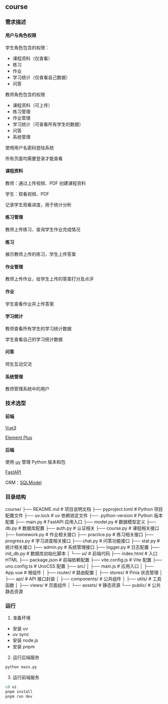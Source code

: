 ## course

### 需求描述

#### 用户与角色权限

学生角色包含的权限：

- 课程资料（仅查看）
- 练习
- 作业
- 学习统计（仅查看自己数据）
- 问答

教师角色包含的权限
- 课程资料（可上传）
- 练习管理
- 作业管理
- 学习统计（可查看所有学生的数据）
- 问答
- 系统管理

使用用户名密码登陆系统

所有页面均需要登录才能查看

#### 课程资料

教师：通过上传视频、PDF 创建课程资料

学生：观看视频、PDF

记录学生观看进度，用于统计分析

#### 练习管理
教师上传练习、查询学生作业完成情况

#### 练习

展示教师上传的练习，学生上传答案

#### 作业管理

教师上传作业，给学生上传的答案打分及点评

#### 作业
学生查看作业并上传答案

#### 学习统计
教师查看所有学生的学习统计数据

学生查看自己的学习统计数据

#### 问答
师生互动交流

#### 系统管理
教师管理系统中的用户


### 技术选型

#### 前端
[Vue3](https://cn.vuejs.org/)

[Element Plus](https://element-plus.org/zh-CN/)

#### 后端
使用 [uv](https://github.com/astral-sh/uv) 管理 Python 版本和包

[FastAPI](https://fastapi.tiangolo.com/zh/)

ORM：[SQLModel](https://sqlmodel.cn/)

### 目录结构

course/
├── README.md                 # 项目说明文档
├── pyproject.toml           # Python 项目配置文件
├── uv.lock                  # uv 依赖锁定文件
├── .python-version          # Python 版本配置
├── main.py                  # FastAPI 应用入口
├── model.py                 # 数据模型定义
├── db.py                    # 数据库配置
├── auth.py                  # 认证相关
├── course.py                # 课程相关接口
├── homework.py              # 作业相关接口
├── practice.py              # 练习相关接口
├── progress.py              # 学习进度相关接口
├── chat.py                  # 问答功能接口
├── stat.py                  # 统计相关接口
├── admin.py                 # 系统管理接口
├── logger.py                # 日志配置
├── init_db.py              # 数据库初始化脚本
│
└── ui/                      # 前端代码
    ├── index.html          # 入口 HTML
    ├── package.json        # 前端依赖配置
    ├── vite.config.js      # Vite 配置
    ├── uno.config.ts       # UnoCSS 配置
    ├── src/
    │   ├── main.js         # 应用入口
    │   ├── App.vue         # 根组件
    │   ├── router/         # 路由配置
    │   ├── stores/         # Pinia 状态管理
    │   ├── api/            # API 接口封装
    │   ├── components/     # 公共组件
    │   ├── utils/          # 工具函数
    │   ├── views/          # 页面组件
    │   └── assets/         # 静态资源
    └── public/             # 公共静态资源

### 运行
1. 准备环境
- 安装 uv
- uv sync
- 安装 node.js
- 安装 pnpm
2. 运行后端服务
```bash
python main.py
```
3. 运行前端服务
```bash
cd ui
pnpm install
pnpm run dev
```